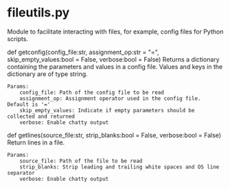 # fileutils.py

   Module to facilitate interacting with files, for example, config files for Python scripts.     

def getconfig(config_file:str, assignment_op:str = "=", skip_empty_values:bool = False, verbose:bool = False)
    Returns a dictionary containing the parameters and values in a config file. Values and keys in the dictionary are of type string.

    Params:
        config_file: Path of the config file to be read
        assignment_op: Assignment operator used in the config file. Default is '='
        skip_empty_values: Indicate if empty parameters should be collected and returned
        verbose: Enable chatty output

def getlines(source_file:str, strip_blanks:bool = False, verbose:bool = False)
    Return lines in a file.

    Params:
        source_file: Path of the file to be read
        strip_blanks: Strip leading and trailing white spaces and OS line separator
        verbose: Enable chatty output

